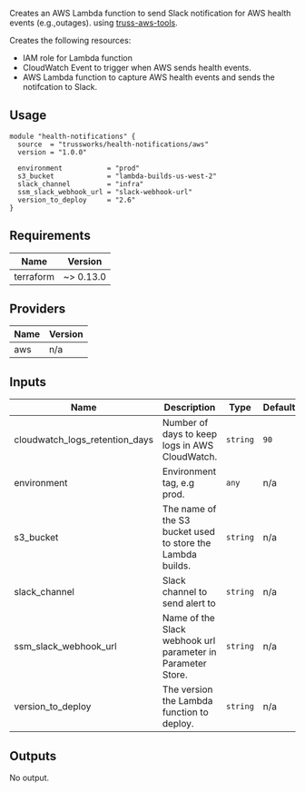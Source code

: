Creates an AWS Lambda function to send Slack notification for AWS health events (e.g.,outages).
using [truss-aws-tools](https://github.com/trussworks/truss-aws-tools).

Creates the following resources:

* IAM role for Lambda function
* CloudWatch Event to trigger when AWS sends health events.
* AWS Lambda function to capture AWS health events and sends the notifcation to Slack.

## Usage

```hcl
module "health-notifications" {
  source  = "trussworks/health-notifications/aws"
  version = "1.0.0"

  environment           = "prod"
  s3_bucket             = "lambda-builds-us-west-2"
  slack_channel         = "infra"
  ssm_slack_webhook_url = "slack-webhook-url"
  version_to_deploy     = "2.6"
}
```

<!-- BEGINNING OF PRE-COMMIT-TERRAFORM DOCS HOOK -->
## Requirements

| Name | Version |
|------|---------|
| terraform | ~> 0.13.0 |

## Providers

| Name | Version |
|------|---------|
| aws | n/a |

## Inputs

| Name | Description | Type | Default | Required |
|------|-------------|------|---------|:--------:|
| cloudwatch\_logs\_retention\_days | Number of days to keep logs in AWS CloudWatch. | `string` | `90` | no |
| environment | Environment tag, e.g prod. | `any` | n/a | yes |
| s3\_bucket | The name of the S3 bucket used to store the Lambda builds. | `string` | n/a | yes |
| slack\_channel | Slack channel to send alert to | `string` | n/a | yes |
| ssm\_slack\_webhook\_url | Name of the Slack webhook url parameter in Parameter Store. | `string` | n/a | yes |
| version\_to\_deploy | The version the Lambda function to deploy. | `string` | n/a | yes |

## Outputs

No output.

<!-- END OF PRE-COMMIT-TERRAFORM DOCS HOOK -->
